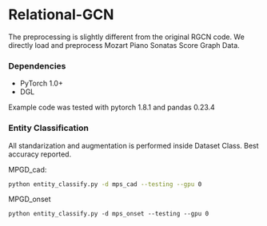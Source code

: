 # Relational-GCN

The preprocessing is slightly different from the original RGCN code. We directly load and preprocess
Mozart Piano Sonatas Score Graph Data. 

### Dependencies
* PyTorch 1.0+
* DGL

Example code was tested with pytorch 1.8.1 and pandas 0.23.4

### Entity Classification

All standarization and augmentation is performed inside Dataset Class. Best accuracy reported.

MPGD_cad: 
```sh
python entity_classify.py -d mps_cad --testing --gpu 0
```

MPGD_onset

```shell
python entity_classify.py -d mps_onset --testing --gpu 0
```


